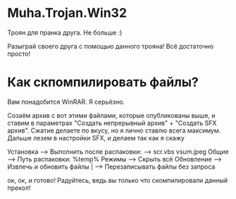 # Muha.Trojan.Win32
Троян для пранка друга. Не больше :)

Разыграй своего друга с помощью данного трояна! Всё достаточно просто!

# Как скпомпилировать файлы?

Вам понадобится WinRAR. Я серьёзно.

Созаём архив с вот этими файлами, которые опубликованы выше, и ставим в параметрах "Создать непрерывный архив" + "Создать SFX архив". Сжатие делаете по вкусу, но я лично ставлю всега максимум. Дальше лезем в настройки SFX, и делаем так как я скажу

Установка --> Выполнить после распаковки: --> scr.vbs
                                              vsum.jpeg
Общие --> Путь распаковки: %temp%
Режимы --> Скрыть всё
Обновление --> Извлечь и обновить файлы
           |
            --> Перезаписывать файлы без запроса

ок, ок, и готово! Радуйтесь, ведь вы только что скомпилировали данный прекол!
